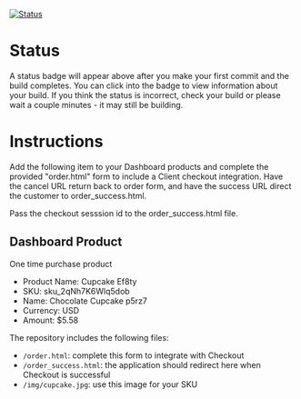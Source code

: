 [![Status](https://img.shields.io/badge/status-BUILDING%20COMMIT:%20d6914a33215bb9ce1f9d72d8a418ce41ef7764d4-yellow.svg)](https://github.com/lorence-crowdbotics/bakery_scaffold_RYw6oDO4rH8e2Gr6/commit/d6914a33215bb9ce1f9d72d8a418ce41ef7764d4)


# Status

A status badge will appear above after you make your first commit and the build completes. You can click into the badge to view information about your build. If you think the status is incorrect, check your build or please wait a couple minutes - it may still be building.

# Instructions

Add the following item to your Dashboard products and complete the provided "order.html" form to include a Client checkout integration. Have the cancel URL return back to order form, and have the success URL direct the customer to order_success.html.

Pass the checkout sesssion id to the order_success.html file.

## Dashboard Product
One time purchase product
* Product Name: Cupcake Ef8ty
* SKU: sku_2qNh7K6Wlq5dob
* Name: Chocolate Cupcake p5rz7
* Currency: USD
* Amount: $5.58

The repository includes the following files:
* `/order.html`: complete this form to integrate with Checkout
* `/order_success.html`: the application should redirect here when Checkout is successful
* `/img/cupcake.jpg`: use this image for your SKU
